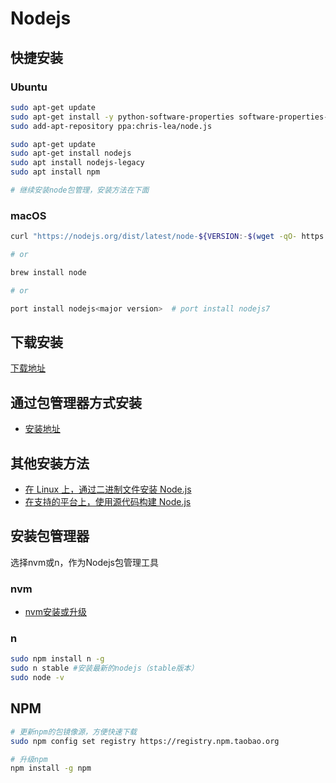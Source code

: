 # Nodejs

## 快捷安装

### Ubuntu

```bash
sudo apt-get update
sudo apt-get install -y python-software-properties software-properties-common
sudo add-apt-repository ppa:chris-lea/node.js

sudo apt-get update
sudo apt-get install nodejs
sudo apt install nodejs-legacy
sudo apt install npm

# 继续安装node包管理，安装方法在下面
```

### macOS

```bash
curl "https://nodejs.org/dist/latest/node-${VERSION:-$(wget -qO- https://nodejs.org/dist/latest/ | sed -nE 's|.*>node-(.*)\.pkg</a>.*|\1|p')}.pkg" > "$HOME/Downloads/node-latest.pkg" && sudo installer -store -pkg "$HOME/Downloads/node-latest.pkg" -target "/"

# or

brew install node

# or

port install nodejs<major version>  # port install nodejs7
```

## 下载安装

[下载地址](https://nodejs.org/zh-cn/download/)

## 通过包管理器方式安装

- [安装地址](https://nodejs.org/zh-cn/download/package-manager/)

## 其他安装方法

- [在 Linux 上，通过二进制文件安装 Node.js](https://github.com/nodejs/help/wiki/Installation)
- [在支持的平台上，使用源代码构建 Node.js](https://github.com/nodejs/node/blob/master/BUILDING.md#building-nodejs-on-supported-platforms)

## 安装包管理器

选择nvm或n，作为Nodejs包管理工具

### nvm

- [nvm安装或升级](https://github.com/nvm-sh/nvm#installation-and-update)

### n

```bash
sudo npm install n -g
sudo n stable #安装最新的nodejs（stable版本）
sudo node -v
```

## NPM

```bash
# 更新npm的包镜像源，方便快速下载
sudo npm config set registry https://registry.npm.taobao.org

# 升级npm
npm install -g npm 
```
